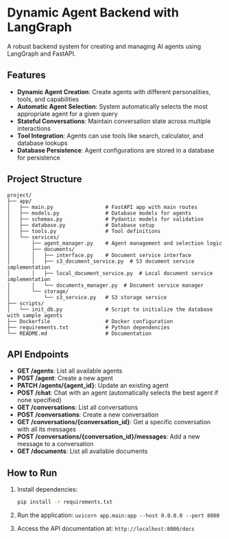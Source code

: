 # Dynamic Agent Backend with LangGraph

A robust backend system for creating and managing AI agents using LangGraph and FastAPI.

## Features

- **Dynamic Agent Creation**: Create agents with different personalities, tools, and capabilities
- **Automatic Agent Selection**: System automatically selects the most appropriate agent for a given query
- **Stateful Conversations**: Maintain conversation state across multiple interactions
- **Tool Integration**: Agents can use tools like search, calculator, and database lookups
- **Database Persistence**: Agent configurations are stored in a database for persistence

## Project Structure

```
project/
├── app/
│   ├── main.py                 # FastAPI app with main routes
│   ├── models.py               # Database models for agents
│   ├── schemas.py              # Pydantic models for validation
│   ├── database.py             # Database setup
│   ├── tools.py                # Tool definitions
│   └── services/
│       ├── agent_manager.py    # Agent management and selection logic
│       ├── documents/
│       │   ├── interface.py    # Document service interface
│       │   ├── s3_document_service.py  # S3 document service implementation
│       │   ├── local_document_service.py  # Local document service implementation
│       │   └── documents_manager.py  # Document service manager
│       └── storage/
│           └── s3_service.py   # S3 storage service
├── scripts/
│   └── init_db.py              # Script to initialize the database with sample agents
├── Dockerfile                  # Docker configuration
├── requirements.txt            # Python dependencies
└── README.md                   # Documentation
```

## API Endpoints

- **GET /agents**: List all available agents
- **POST /agent**: Create a new agent
- **PATCH /agents/{agent_id}**: Update an existing agent
- **POST /chat**: Chat with an agent (automatically selects the best agent if none specified)
- **GET /conversations**: List all conversations
- **POST /conversations**: Create a new conversation
- **GET /conversations/{conversation_id}**: Get a specific conversation with all its messages
- **POST /conversations/{conversation_id}/messages**: Add a new message to a conversation
- **GET /documents**: List all available documents

## How to Run

1. Install dependencies:
   ```bash
   pip install -r requirements.txt
   ```
2. Run the application:
```uvicorn app.main:app --host 0.0.0.0 --port 8000```

3. Access the API documentation at:
```http://localhost:8000/docs```
